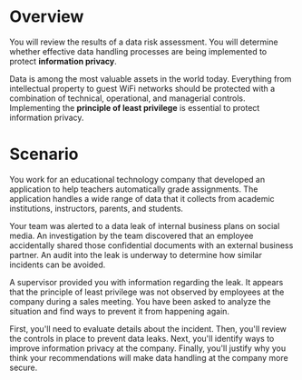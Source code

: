 # Overview
You will review the results of a data risk assessment. 
You will determine whether effective data handling processes are being implemented to protect **information privacy**.

Data is among the most valuable assets in the world today. 
Everything from intellectual property to guest WiFi networks should be protected with a combination of technical, operational, and managerial controls. 
Implementing the **principle of least privilege** is essential to protect information privacy.

# Scenario

You work for an educational technology company that developed an application to help teachers automatically grade assignments. 
The application handles a wide range of data that it collects from academic institutions, instructors, parents, and students.

Your team was alerted to a data leak of internal business plans on social media. An investigation by the team discovered that an employee accidentally shared those confidential documents with an external business partner. 
An audit into the leak is underway to determine how similar incidents can be avoided.

A supervisor provided you with information regarding the leak. It appears that the principle of least privilege was not observed by employees at the company during a sales meeting. 
You have been asked to analyze the situation and find ways to prevent it from happening again.

First, you'll need to evaluate details about the incident. Then, you'll review the controls in place to prevent data leaks. Next, you'll identify ways to improve information privacy at the company. 
Finally, you'll justify why you think your recommendations will make data handling at the company more secure.
